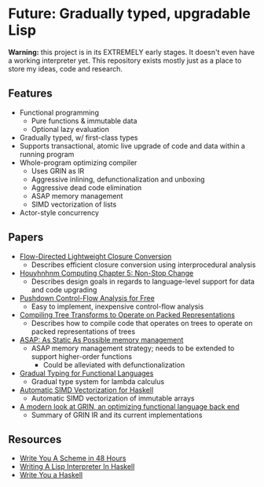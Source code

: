 # Future: Gradually typed, upgradable Lisp

**Warning:** this project is in its EXTREMELY early stages. It doesn't even have a working interpreter yet. This repository exists mostly just as a place to store my ideas, code and research.

## Features
- Functional programming
  - Pure functions & immutable data
  - Optional lazy evaluation
- Gradually typed, w/ first-class types
- Supports transactional, atomic live upgrade of code and data within a running program
- Whole-program optimizing compiler
  - Uses GRIN as IR
  - Aggressive inlining, defunctionalization and unboxing
  - Aggressive dead code elimination
  - ASAP memory management
  - SIMD vectorization of lists
- Actor-style concurrency

## Papers
- [Flow-Directed Lightweight Closure Conversion](./papers/fdlcc.pdf)
  - Describes efficient closure conversion using interprocedural analysis
- [Houyhnhnm Computing Chapter 5: Non-Stop Change](https://ngnghm.github.io/blog/2015/09/08/chapter-5-non-stop-change/)
  - Describes design goals in regards to language-level support for data and code upgrading
- [Pushdown Control-Flow Analysis for Free](./papers/1507.03137.pdf)
  - Easy to implement, inexpensive control-flow analysis
- [Compiling Tree Transforms to Operate on Packed Representations](./papers/LIPIcs-ECOOP-2017-26.pdf)
  - Describes how to compile code that operates on trees to operate on packed representations of trees
- [ASAP: As Static As Possible memory management](./papers/UCAM-CL-TR-908.pdf)
  - ASAP memory management strategy; needs to be extended to support higher-order functions
    - Could be alleviated with defunctionalization
- [Gradual Typing for Functional Languages](./papers/13-siek.pdf)
  - Gradual type system for lambda calculus
- [Automatic SIMD Vectorization for Haskell](./papers/vectorization-haskell.pdf)
  - Automatic SIMD vectorization of immutable arrays
- [A modern look at GRIN, an optimizing functional language back end](./papers/main.pdf)
  - Summary of GRIN IR and its current implementations

## Resources
- [Write You A Scheme in 48 Hours](https://en.wikibooks.org/wiki/Write_Yourself_a_Scheme_in_48_Hours)
- [Writing A Lisp Interpreter In Haskell](https://www.defmacro.org/ramblings/lisp-in-haskell.html)
- [Write You a Haskell](http://dev.stephendiehl.com/fun/index.html)
